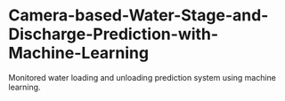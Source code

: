 # Camera-based-Water-Stage-and-Discharge-Prediction-with-Machine-Learning
Monitored water loading and unloading prediction system using machine learning.
